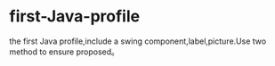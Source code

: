 # first-Java-profile
the first Java profile,include a swing component,label,picture.Use two method to ensure proposed。
